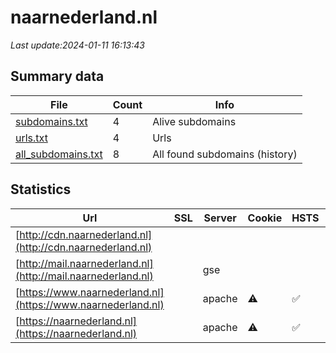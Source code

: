 # naarnederland.nl
*Last update:2024-01-11 16:13:43*
## Summary data
| File       | Count | Info |
|------------|-------|------|
|[subdomains.txt](/data/naarnederland/subdomains.txt)|4|Alive subdomains|
|[urls.txt](/data/naarnederland/urls.txt)|4|Urls|
|[all_subdomains.txt](/data/naarnederland/all_subdomains.txt)|8|All found subdomains (history)|
## Statistics
| Url | SSL | Server | Cookie | HSTS | CSP | XFO | XXP | RP | Tech |
|------------|-------|------|------|------|------|------|------|------|------|
|[http://cdn.naarnederland.nl](http://cdn.naarnederland.nl)| | | | | | | |:white_check_mark: | || |
|[http://mail.naarnederland.nl](http://mail.naarnederland.nl)| |gse| | |:warning: |:white_check_mark: | |:white_check_mark: | |:white_check_mark: | || |
|[https://www.naarnederland.nl](https://www.naarnederland.nl)| |apache|:warning: |:white_check_mark: | | | | |:white_check_mark: | |Apache HTTP Server H...| |
|[https://naarnederland.nl](https://naarnederland.nl)| |apache|:warning: |:white_check_mark: | | | | |:white_check_mark: | |Apache HTTP Server H...| |
